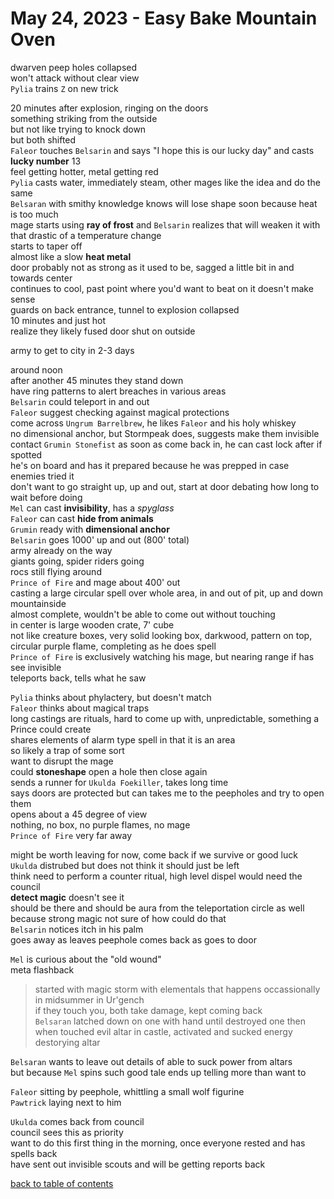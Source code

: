 # May 24, 2023 - Easy Bake Mountain Oven

dwarven peep holes collapsed  
won't attack without clear view  
`Pylia` trains `Z` on new trick  

20 minutes after explosion, ringing on the doors  
something striking from the outside  
but not like trying to knock down  
but both shifted  
`Faleor` touches `Belsarin` and says "I hope this is our lucky day" and casts **lucky number** 13  
feel getting hotter, metal getting red  
`Pylia` casts water, immediately steam, other mages like the idea and do the same  
`Belsaran` with smithy knowledge knows will lose shape soon because heat is too much  
mage starts using **ray of frost** and `Belsarin` realizes that will weaken it with that drastic of a temperature change  
starts to taper off  
almost like a slow **heat metal**  
door probably not as strong as it used to be, sagged a little bit in and towards center  
continues to cool, past point where you'd want to beat on it
doesn't make sense  
guards on back entrance, tunnel to explosion collapsed  
10 minutes and just hot  
realize they likely fused door shut on outside  

army to get to city in 2-3 days  

around noon  
after another 45 minutes they stand down  
have ring patterns to alert breaches in various areas  
`Belsarin` could teleport in and out  
`Faleor` suggest checking against magical protections  
come across `Ungrum Barrelbrew`, he likes `Faleor` and his holy whiskey  
no dimensional anchor, but Stormpeak does, suggests make them invisible    
contact `Grumin Stonefist` as soon as come back in, he can cast lock after if spotted  
he's on board and has it prepared because he was prepped in case enemies tried it  
don't want to go straight up, up and out, start at door 
debating how long to wait before doing  
`Mel` can cast **invisibility**, has a _spyglass_  
`Faleor` can cast **hide from animals**  
`Grumin` ready with **dimensional anchor**  
`Belsarin` goes 1000' up and out (800' total)  
army already on the way  
giants going, spider riders going   
rocs still flying around  
`Prince of Fire` and mage about 400' out  
casting a large circular spell over whole area, in and out of pit, up and down mountainside    
almost complete, wouldn't be able to come out without touching  
in center is large wooden crate, 7' cube  
not like creature boxes, very solid looking box, darkwood, pattern on top, circular purple flame, completing as he does spell  
`Prince of Fire` is exclusively watching his mage, but nearing range if has see invisible  
teleports back, tells what he saw  

`Pylia` thinks about phylactery, but doesn't match  
`Faleor` thinks about magical traps  
long castings are rituals, hard to come up with, unpredictable, something a Prince could create  
shares elements of alarm type spell in that it is an area  
so likely a trap of some sort  
want to disrupt the mage  
could **stoneshape** open a hole then close again  
sends a runner for `Ukulda Foekiller`, takes long time    
says doors are protected but can takes me to the peepholes and try to open them    
opens about a 45 degree of view  
nothing, no box, no purple flames, no mage  
`Prince of Fire` very far away  

might be worth leaving for now, come back if we survive or good luck  
`Ukulda` distrubed but does not think it should just be left  
think need to perform a counter ritual, high level dispel 
would need the council  
**detect magic** doesn't see it  
should be there and should be aura from the teleportation circle as well because strong magic 
not sure of how could do that  
`Belsarin` notices itch in his palm  
goes away as leaves peephole 
comes back as goes to door  

`Mel` is curious about the "old wound"  
meta flashback  
> started with magic storm with elementals that happens occassionally in midsummer in Ur'gench  
> if they touch you, both take damage, kept coming back  
> `Belsaran` latched down on one with hand until destroyed one 
> then when touched evil altar in castle, activated and sucked energy destorying altar  

`Belsaran` wants to leave out details of able to suck power from altars  
but because `Mel` spins such good tale ends up telling more than want to  

`Faleor` sitting by peephole, whittling a small wolf figurine  
`Pawtrick` laying next to him  

`Ukulda` comes back from council  
council sees this as priority  
want to do this first thing in the morning, once everyone rested and has spells back  
have sent out invisible scouts and will be getting reports back  

[back to table of contents](/sessions/README.md)
